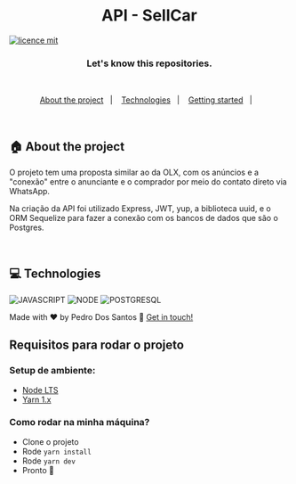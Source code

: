 <h1 align="center">
 API - SellCar 
</h1>

[![licence mit](https://img.shields.io/badge/licence-MIT-blue.svg)](./LICENSE)

<h3 align="center">
  Let's know this repositories.
</h3>

<br>

<p align="center">
  <a href="#house-about-the-project">About the project</a>&nbsp;&nbsp;&nbsp;|&nbsp;&nbsp;&nbsp;
  <a href="#computer-technologies">Technologies</a>&nbsp;&nbsp;&nbsp;|&nbsp;&nbsp;&nbsp;
  <a href="#construction_worker-installation">Getting started</a>&nbsp;&nbsp;&nbsp;|&nbsp;&nbsp;&nbsp;
</p>

<br>

## :house: About the project

O projeto tem uma proposta similar ao da OLX, com os anúncios e a "conexão" entre o anunciante e o comprador por meio do contato direto via WhatsApp.

Na criação da API foi utilizado Express, JWT, yup, a biblioteca uuid, e o ORM Sequelize para fazer a conexão com os bancos de dados que são o Postgres.

<br>

## :computer: Technologies

![JAVASCRIPT](https://img.shields.io/badge/JavaScript-323330?style=for-the-badge&logo=javascript&logoColor=F7DF1E)
![NODE](https://img.shields.io/badge/Node.js-339933?style=for-the-badge&logo=nodedotjs&logoColor=white)
![POSTGRESQL](https://img.shields.io/badge/PostgreSQL-316192?style=for-the-badge&logo=postgresql&logoColor=white)

Made with ♥ by Pedro Dos Santos :wave: [Get in touch!](https://www.linkedin.com/in/pedro-lucas-dos-santos/)

## Requisitos para rodar o projeto

### Setup de ambiente:

- [Node LTS](https://nodejs.org/en/)
- [Yarn 1.x](https://classic.yarnpkg.com/lang/en/docs/install/#mac-stable)

### Como rodar na minha máquina?

- Clone o projeto
- Rode `yarn install`
- Rode `yarn dev`
- Pronto 🎉
